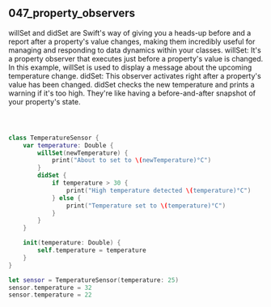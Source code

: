 ## 047_property_observers

willSet and didSet are Swift's way of giving you a heads-up before and a report after a property's value changes, making them incredibly useful for managing and responding to data dynamics within your classes. willSet: It's a property observer that executes just before a property's value is changed. In this example, willSet is used to display a message about the upcoming temperature change. didSet: This observer activates right after a property's value has been changed. didSet checks the new temperature and prints a warning if it's too high. They're like having a before-and-after snapshot of your property's state.

```swift



class TemperatureSensor {
    var temperature: Double {
        willSet(newTemperature) {
            print("About to set to \(newTemperature)°C")
        }
        didSet {
            if temperature > 30 {
                print("High temperature detected \(temperature)°C")
            } else {
                print("Temperature set to \(temperature)°C")
            }
        }
    }

    init(temperature: Double) {
        self.temperature = temperature
    }
}

let sensor = TemperatureSensor(temperature: 25)
sensor.temperature = 32
sensor.temperature = 22

```